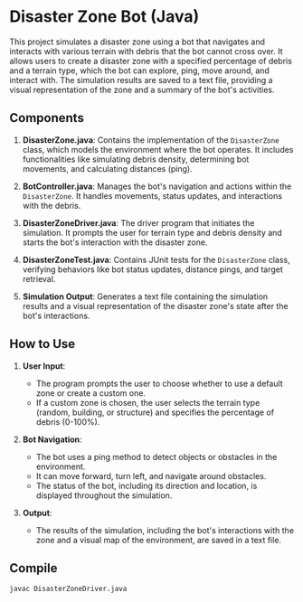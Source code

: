 # Disaster Zone Bot (Java)

This project simulates a disaster zone using a bot that navigates and interacts with various terrain with debris that the bot cannot cross over. It allows users to create a disaster zone with a specified percentage of debris and a terrain type, which the bot can explore, ping, move around, and interact with. The simulation results are saved to a text file, providing a visual representation of the zone and a summary of the bot's activities.

## Components

1. **DisasterZone.java**: Contains the implementation of the `DisasterZone` class, which models the environment where the bot operates. It includes functionalities like simulating debris density, determining bot movements, and calculating distances (ping).

2. **BotController.java**: Manages the bot's navigation and actions within the `DisasterZone`. It handles movements, status updates, and interactions with the debris.

3. **DisasterZoneDriver.java**: The driver program that initiates the simulation. It prompts the user for terrain type and debris density and starts the bot's interaction with the disaster zone.

4. **DisasterZoneTest.java**: Contains JUnit tests for the `DisasterZone` class, verifying behaviors like bot status updates, distance pings, and target retrieval.

5. **Simulation Output**: Generates a text file containing the simulation results and a visual representation of the disaster zone's state after the bot's interactions.

## How to Use

1. **User Input**: 
   - The program prompts the user to choose whether to use a default zone or create a custom one.
   - If a custom zone is chosen, the user selects the terrain type (random, building, or structure) and specifies the percentage of debris (0-100%).

2. **Bot Navigation**:
   - The bot uses a ping method to detect objects or obstacles in the environment.
   - It can move forward, turn left, and navigate around obstacles.
   - The status of the bot, including its direction and location, is displayed throughout the simulation.

3. **Output**:
   - The results of the simulation, including the bot's interactions with the zone and a visual map of the environment, are saved in a text file.

## Compile

```bash
javac DisasterZoneDriver.java

